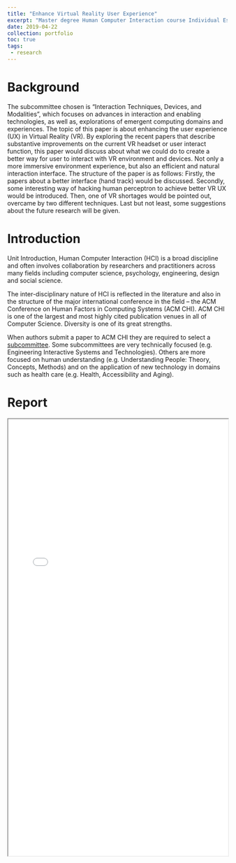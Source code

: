 ```yaml
---
title: "Enhance Virtual Reality User Experience"
excerpt: "Master degree Human Computer Interaction course Individual Essay in HCI: Interaction Techniques, Devices, and Modalities”<br/>"
date: 2019-04-22
collection: portfolio
toc: true
tags:
 - research
---
```


Background
======
The subcommittee chosen is “Interaction Techniques, Devices, and Modalities”, which focuses on advances in interaction and enabling technologies, as well as, explorations of emergent computing domains and experiences. The topic of this paper is about enhancing the user experience (UX) in Virtual Reality (VR). By exploring the recent papers that describe substantive improvements on the current VR headset or user interact function, this paper would discuss about what we could do to create a better way for user to interact with VR environment and devices. Not only a more immersive environment experience, but also an efficient and natural interaction interface. The structure of the paper is as follows: Firstly, the papers about a better interface (hand track) would be discussed. Secondly, some interesting way of hacking human perceptron to achieve better VR UX would be introduced. Then, one of VR shortages would be pointed out, overcame by two different techniques. Last but not least, some suggestions about the future research will be given.

Introduction
======
Unit Introduction, Human Computer Interaction (HCI) is a broad discipline and often involves collaboration by researchers and practitioners across many fields including computer science, psychology, engineering, design and social science.

The inter-disciplinary nature of HCI is reflected in the literature and also in the structure of the major international conference in the field – the ACM Conference on Human Factors in Computing Systems (ACM CHI). ACM CHI is one of the largest and most highly cited publication venues in all of Computer Science. Diversity is one of its great strengths.

When authors submit a paper to ACM CHI they are required to select a [subcommittee](https://chi2018.acm.org/selecting-a-subcommittee/). Some subcommittees are very technically focused (e.g. Engineering Interactive Systems and Technologies). Others are more focused on human understanding (e.g. Understanding People: Theory, Concepts, Methods) and on the application of new technology in domains such as health care (e.g. Health, Accessibility and Aging).

Report
======
<iframe src="/files/Enhance Virtual Reality User Experience.pdf" width="100%" height="1000"></iframe>